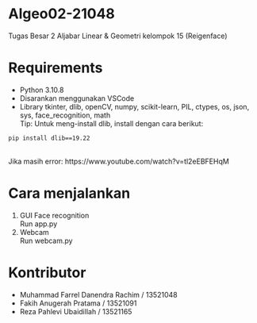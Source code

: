 # Algeo02-21048
Tugas Besar 2 Aljabar Linear &amp; Geometri kelompok 15 (Reigenface)

# Requirements
- Python 3.10.8
- Disarankan menggunakan VSCode
- Library tkinter, dlib, openCV, numpy, scikit-learn, PIL, ctypes, os, json, sys, face_recognition, math <br />
Tip: Untuk meng-install dlib, install dengan cara berikut: <br />
```
pip install dlib==19.22
```
<br />
Jika masih error: https://www.youtube.com/watch?v=tl2eEBFEHqM <br />


# Cara menjalankan
1. GUI Face recognition <br />
Run app.py
2. Webcam <br />
Run webcam.py

# Kontributor
- Muhammad Farrel Danendra Rachim / 13521048
- Fakih Anugerah Pratama / 13521091
- Reza Pahlevi Ubaidillah / 13521165

